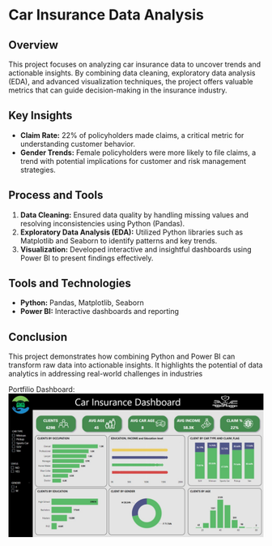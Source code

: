 # Car Insurance Data Analysis  

## Overview  
This project focuses on analyzing car insurance data to uncover trends and actionable insights. By combining data cleaning, exploratory data analysis (EDA), and advanced visualization techniques, the project offers valuable metrics that can guide decision-making in the insurance industry.  

## Key Insights  
- **Claim Rate:** 22% of policyholders made claims, a critical metric for understanding customer behavior.  
- **Gender Trends:** Female policyholders were more likely to file claims, a trend with potential implications for customer and risk management strategies.  

## Process and Tools  
1. **Data Cleaning:** Ensured data quality by handling missing values and resolving inconsistencies using Python (Pandas).  
2. **Exploratory Data Analysis (EDA):** Utilized Python libraries such as Matplotlib and Seaborn to identify patterns and key trends.  
3. **Visualization:** Developed interactive and insightful dashboards using Power BI to present findings effectively.  

## Tools and Technologies  
- **Python:** Pandas, Matplotlib, Seaborn  
- **Power BI:** Interactive dashboards and reporting  

## Conclusion  
This project demonstrates how combining Python and Power BI can transform raw data into actionable insights. It highlights the potential of data analytics in addressing real-world challenges in industries 

Portfilio Dashboard:  
![CarInsurance Data Analysis](Dashboard.jpeg)

